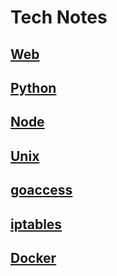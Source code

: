 # Tech Notes

## [Web](web/index.md)
## [Python](python/index.md)
## [Node](node/index.md)
## [Unix](unix.md)


## [goaccess](goaccess.md)
## [iptables](iptables.md)
## [Docker](docker/index.md)
